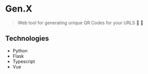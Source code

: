 # Gen.X

> Web tool for generating unique QR Codes for your URLS 🔗 🚀

## Technologies

- Python
- Flask
- Typescript
- Vue
